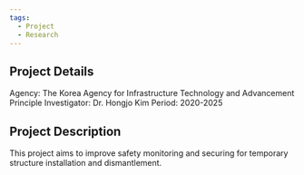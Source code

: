 ```yaml
---
tags:
  - Project
  - Research
---
```

## Project Details
Agency: The Korea Agency for Infrastructure Technology and Advancement
Principle Investigator: Dr. Hongjo Kim
Period: 2020-2025

## Project Description
This project aims to improve safety monitoring and securing for temporary structure installation and dismantlement. 